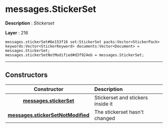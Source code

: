 # messages.StickerSet

**Description** : *Stickerset*

**Layer** : 216

```tl
messages.stickerSet#6e153f16 set:StickerSet packs:Vector<StickerPack> keywords:Vector<StickerKeyword> documents:Vector<Document> = messages.StickerSet;
messages.stickerSetNotModified#d3f924eb = messages.StickerSet;
```

---

## Constructors

| Constructor | Description |
| :---: | :--- |
| [**messages.stickerSet**](constructor/messages.stickerSet) | Stickerset and stickers inside it |
| [**messages.stickerSetNotModified**](constructor/messages.stickerSetNotModified) | The stickerset hasn't changed |